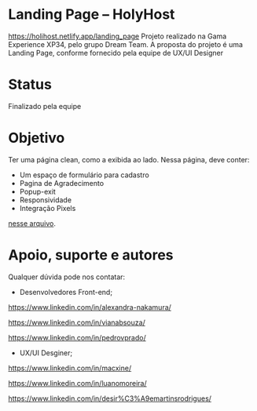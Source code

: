 # Landing Page – HolyHost

 https://holihost.netlify.app/landing_page
Projeto realizado na Gama Experience XP34, pelo grupo Dream Team. A proposta do projeto é uma Landing Page, conforme fornecido pela equipe de UX/UI Designer

# Status
Finalizado pela equipe

# Objetivo
Ter uma página clean, como a exibida ao lado. Nessa página, deve conter: 

- Um espaço de formulário para cadastro
- Pagina de Agradecimento
- Popup-exit
- Responsividade
- Integração Pixels

[nesse arquivo](https://www.figma.com/file/4Zzz16FpmKEbF4bVdgxmkX/Assignment-2---Ebook---xp34x?node-id=0%3A1).

# Apoio, suporte e autores
Qualquer dúvida pode nos contatar:

- Desenvolvedores Front-end;

https://www.linkedin.com/in/alexandra-nakamura/

https://www.linkedin.com/in/vianabsouza/

https://www.linkedin.com/in/pedrovprado/

- UX/UI Desginer;

https://www.linkedin.com/in/macxine/

https://www.linkedin.com/in/luanomoreira/

https://www.linkedin.com/in/desir%C3%A9emartinsrodrigues/

